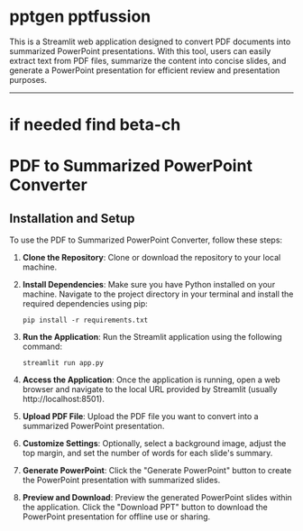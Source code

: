 # pptgen pptfussion
This is a Streamlit web application designed to convert PDF documents into summarized PowerPoint presentations. With this tool, users can easily extract text from PDF files, summarize the content into concise slides, and generate a PowerPoint presentation for efficient review and presentation purposes.

---
# if needed find beta-ch
# PDF to Summarized PowerPoint Converter

## Installation and Setup
To use the PDF to Summarized PowerPoint Converter, follow these steps:

1. **Clone the Repository**: Clone or download the repository to your local machine.

2. **Install Dependencies**: Make sure you have Python installed on your machine. Navigate to the project directory in your terminal and install the required dependencies using pip:

    ```
    pip install -r requirements.txt
    ```

3. **Run the Application**: Run the Streamlit application using the following command:

    ```
    streamlit run app.py
    ```

4. **Access the Application**: Once the application is running, open a web browser and navigate to the local URL provided by Streamlit (usually http://localhost:8501).

5. **Upload PDF File**: Upload the PDF file you want to convert into a summarized PowerPoint presentation.

6. **Customize Settings**: Optionally, select a background image, adjust the top margin, and set the number of words for each slide's summary.

7. **Generate PowerPoint**: Click the "Generate PowerPoint" button to create the PowerPoint presentation with summarized slides.

8. **Preview and Download**: Preview the generated PowerPoint slides within the application. Click the "Download PPT" button to download the PowerPoint presentation for offline use or sharing.
